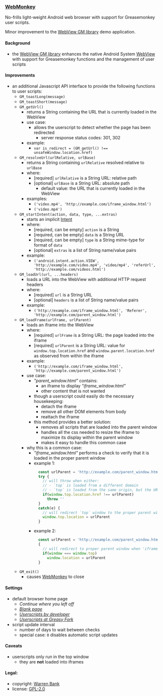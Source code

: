 ### [WebMonkey](https://github.com/warren-bank/Android-WebMonkey)

No-frills light-weight Android web browser with support for Greasemonkey user scripts.

Minor improvement to the [WebView GM library](https://github.com/wbayer/webview-gm) demo application.

#### Background

* the [WebView GM library](https://github.com/wbayer/webview-gm) enhances the native Android System [WebView](https://developer.chrome.com/multidevice/webview/overview) with support for Greasemonkey functions and the management of user scripts

#### Improvements

* an additional Javascript API interface to provide the following functions to user scripts:
  - `GM_toastLong(message)`
  - `GM_toastShort(message)`
  - `GM_getUrl()`
    * returns a String containing the URL that is currently loaded in the WebView
    * use case:
      - allows the userscript to detect whether the page has been redirected
        * server response status codes: 301, 302
    * example:
      - `var is_redirect = (GM_getUrl() !== unsafeWindow.location.href)`
  - `GM_resolveUrl(urlRelative, urlBase)`
    * returns a String containing `urlRelative` resolved relative to `urlBase`
    * where:
      - [required] `urlRelative` is a String URL: relative path
      - [optional] `urlBase`     is a String URL: absolute path
        * default value: the URL that is currently loaded in the WebView
    * examples:
      - `('video.mp4', 'http://example.com/iframe_window.html')`
      - `('video.mp4')`
  - `GM_startIntent(action, data, type, ...extras)`
    * starts an implicit [Intent](https://developer.android.com/training/basics/intents/sending)
    * where:
      - [required, can be empty] `action` is a String
      - [required, can be empty] `data`   is a String URL
      - [required, can be empty] `type`   is a String mime-type for format of `data`
      - [optional] `extras` is a list of String name/value pairs
    * example:
      - `('android.intent.action.VIEW', 'http://example.com/video.mp4', 'video/mp4', 'referUrl', 'http://example.com/videos.html')`
  - `GM_loadUrl(url, ...headers)`
    * loads a URL into the WebView with additional HTTP request headers
    * where:
      - [required] `url`     is a String URL
      - [optional] `headers` is a list of String name/value pairs
    * example:
      - `('http://example.com/iframe_window.html', 'Referer', 'http://example.com/parent_window.html')`
  - `GM_loadFrame(urlFrame, urlParent)`
    * loads an iframe into the WebView
    * where:
      - [required] `urlFrame`  is a String URL: the page loaded into the iframe
      - [required] `urlParent` is a String URL: value for `window.top.location.href` and `window.parent.location.href` as observed from within the iframe
    * example:
      - `('http://example.com/iframe_window.html', 'http://example.com/parent_window.html')`
    * use case:
      - _"parent_window.html"_ contains:
        * an iframe to display _"iframe_window.html"_
        * other content that is not wanted
      - though a userscript could easily do the necessary housekeeping:
        * detach the iframe
        * remove all other DOM elements from body
        * reattach the iframe
      - this method provides a better solution:
        * removes all scripts that are loaded into the parent window
        * handles all the css needed to resize the iframe to maximize its display within the parent window
        * makes it easy to handle this common case
    * why this is a common case:
      - _"iframe_window.html"_ performs a check to verify that it is loaded in the proper parent window
      - example 1:
        ```javascript
          const urlParent = 'http://example.com/parent_window.html'
          try {
            // will throw when either:
            // - `top` is loaded from a different domain
            // - `top` is loaded from the same origin, but the URL path does not match 'parent_window.html'
            if(window.top.location.href !== urlParent)
              throw ''
          }
          catch(e) {
            // will redirect `top` window to the proper parent window
            window.top.location = urlParent
          }
        ```
      - example 2:
        ```javascript
          const urlParent = 'http://example.com/parent_window.html'
          {
            // will redirect to proper parent window when 'iframe_window.html' is loaded without a `top` window
            if(window === window.top)
              window.location = urlParent
          }
        ```
  - `GM_exit()`
    * causes [WebMonkey](https://github.com/warren-bank/Android-WebMonkey) to close

#### Settings

* default browser home page
  - _Continue where you left off_
  - [_Blank page_](about:blank)
  - [_Userscripts by developer_](https://warren-bank.github.io/Android-WebMonkey/index.html)
  - [_Userscripts at Greasy Fork_](https://greasyfork.org/)
* script update interval
  - number of days to wait between checks
  - special case: `0` disables automatic script updates

#### Caveats

* userscripts only run in the top window
  - they are __not__ loaded into iframes

#### Legal:

* copyright: [Warren Bank](https://github.com/warren-bank)
* license: [GPL-2.0](https://www.gnu.org/licenses/old-licenses/gpl-2.0.txt)
